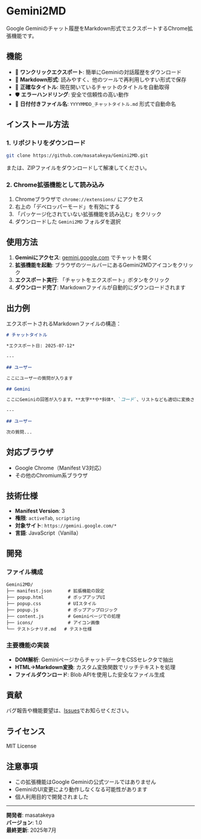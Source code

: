 # Gemini2MD

Google Geminiのチャット履歴をMarkdown形式でエクスポートするChrome拡張機能です。

## 機能

- 🚀 **ワンクリックエクスポート**: 簡単にGeminiの対話履歴をダウンロード
- 📝 **Markdown形式**: 読みやすく、他のツールで再利用しやすい形式で保存
- 🎯 **正確なタイトル**: 現在開いているチャットのタイトルを自動取得
- 🛡️ **エラーハンドリング**: 安全で信頼性の高い動作
- 📅 **日付付きファイル名**: `YYYYMMDD_チャットタイトル.md` 形式で自動命名

## インストール方法

### 1. リポジトリをダウンロード
```bash
git clone https://github.com/masatakeya/Gemini2MD.git
```

または、ZIPファイルをダウンロードして解凍してください。

### 2. Chrome拡張機能として読み込み
1. Chromeブラウザで `chrome://extensions/` にアクセス
2. 右上の「デベロッパーモード」を有効にする
3. 「パッケージ化されていない拡張機能を読み込む」をクリック
4. ダウンロードした `Gemini2MD` フォルダを選択

## 使用方法

1. **Geminiにアクセス**: [gemini.google.com](https://gemini.google.com) でチャットを開く
2. **拡張機能を起動**: ブラウザのツールバーにあるGemini2MDアイコンをクリック
3. **エクスポート実行**: 「チャットをエクスポート」ボタンをクリック
4. **ダウンロード完了**: Markdownファイルが自動的にダウンロードされます

## 出力例

エクスポートされるMarkdownファイルの構造：

```markdown
# チャットタイトル

*エクスポート日: 2025-07-12*

---

## ユーザー

ここにユーザーの質問が入ります

## Gemini

ここにGeminiの回答が入ります。**太字**や*斜体*、`コード`、リストなども適切に変換されます。

---

## ユーザー

次の質問...
```

## 対応ブラウザ

- Google Chrome（Manifest V3対応）
- その他のChromium系ブラウザ

## 技術仕様

- **Manifest Version**: 3
- **権限**: `activeTab`, `scripting`
- **対象サイト**: `https://gemini.google.com/*`
- **言語**: JavaScript（Vanilla）

## 開発

### ファイル構成
```
Gemini2MD/
├── manifest.json      # 拡張機能の設定
├── popup.html         # ポップアップUI
├── popup.css          # UIスタイル
├── popup.js           # ポップアップロジック
├── content.js         # Geminiページでの処理
├── icons/             # アイコン画像
└── テストシナリオ.md   # テスト仕様
```

### 主要機能の実装
- **DOM解析**: GeminiページからチャットデータをCSSセレクタで抽出
- **HTML→Markdown変換**: カスタム変換関数でリッチテキストを処理
- **ファイルダウンロード**: Blob APIを使用した安全なファイル生成

## 貢献

バグ報告や機能要望は、[Issues](https://github.com/masatakeya/Gemini2MD/issues)でお知らせください。

## ライセンス

MIT License

## 注意事項

- この拡張機能はGoogle Geminiの公式ツールではありません
- GeminiのUI変更により動作しなくなる可能性があります
- 個人利用目的で開発されました

---

**開発者**: masatakeya  
**バージョン**: 1.0  
**最終更新**: 2025年7月
